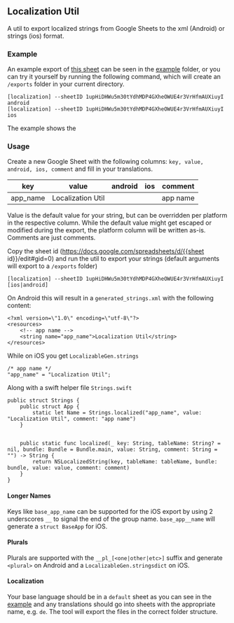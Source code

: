 ## Localization Util

A util to export localized strings from Google Sheets to the xml (Android) or strings (ios) format.

### Example

An example export of [this sheet][examplesheet] can be seen in the [example](example) folder, or you can try it yourself by running the following command, which will create an `/exports` folder in your current directory.

    [localization] --sheetID 1upHiDHWu5m30tYdhMDP4GXheOWUE4r3VrHfmAUXiuyI android
    [localization] --sheetID 1upHiDHWu5m30tYdhMDP4GXheOWUE4r3VrHfmAUXiuyI ios

The example shows the 

### Usage

Create a new Google Sheet with the following columns: `key, value, android, ios, comment` and fill in your translations.

|key|value|android|ios|comment|
|---|---|---|---|---|
|app_name|Localization Util|||app name|

Value is the default value for your string, but can be overridden per platform in the respective column. While the default value might get escaped or modified during the export, the platform column will be written as-is. Comments are just comments.

Copy the sheet id (https://docs.google.com/spreadsheets/d/{{sheet id}}/edit#gid=0) and run the util to export your strings (default arguments will export to a `/exports` folder)

    [localization] --sheetID 1upHiDHWu5m30tYdhMDP4GXheOWUE4r3VrHfmAUXiuyI [ios|android]

On Android this will result in a `generated_strings.xml` with the following content:

    <?xml version=\"1.0\" encoding=\"utf-8\"?>
    <resources>
        <!-- app name -->
        <string name="app_name">Localization Util</string>
    </resources>
    
While on iOS you get `LocalizableGen.strings`

    /* app name */
    "app_name" = "Localization Util";

Along with a swift helper file `Strings.swift`

    public struct Strings {
        public struct App {
            static let Name = Strings.localized("app_name", value: "Localization Util", comment: "app name")
        }


        public static func localized(_ key: String, tableName: String? = nil, bundle: Bundle = Bundle.main, value: String, comment: String = "") -> String {
            return NSLocalizedString(key, tableName: tableName, bundle: bundle, value: value, comment: comment)
        }
    }


#### Longer Names

Keys like `base_app_name` can be supported for the iOS export by using 2 underscores `__` to signal the end of the group name. `base_app__name` will generate a `struct BaseApp` for iOS.

#### Plurals

Plurals are supported with the `__pl_[<one|other|etc>]` suffix and generate `<plural>` on Android and a `LocalizableGen.stringsdict` on iOS.

#### Localization

Your base language should be in a `default` sheet as you can see in the [example][examplesheet] and any translations should go into sheets with the appropriate name, e.g. `de`. The tool will export the files in the correct folder structure.



  [examplesheet]:https://docs.google.com/spreadsheets/d/1upHiDHWu5m30tYdhMDP4GXheOWUE4r3VrHfmAUXiuyI